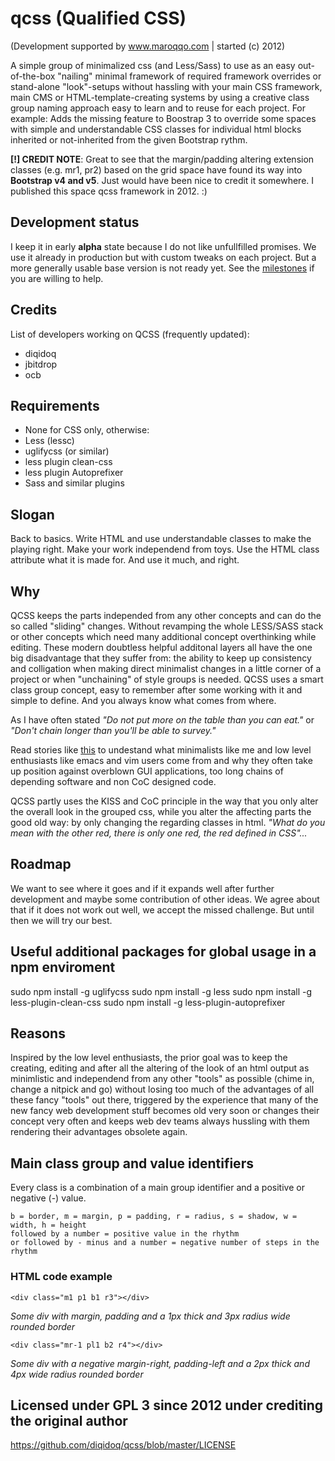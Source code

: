 # qcss (Qualified CSS)
(Development supported by www.maroqqo.com | started (c) 2012)

A simple group of minimalized css (and Less/Sass) to use as an easy out-of-the-box "nailing" minimal framework of required framework overrides or stand-alone "look"-setups without hassling with your main CSS framework, main CMS or HTML-template-creating systems by using a creative class group naming approach easy to learn and to reuse for each project. For example: Adds the missing feature to Boostrap 3 to override some spaces with simple and understandable CSS classes for individual html blocks inherited or not-inherited from the given Bootstrap rythm.

**[!] CREDIT NOTE**: Great to see that the margin/padding altering extension classes (e.g. mr1, pr2) based on the grid space have found its way into **Bootstrap v4 and v5**. Just would have been nice to credit it somewhere. I published this space qcss framework in 2012. :)

Development status
------------------
I keep it in early **alpha** state because I do not like unfullfilled promises. We use it already in production but with custom tweaks on each project. But a more generally usable base version is not ready yet. See the [milestones](https://github.com/diqidoq/qcss/milestones) if you are willing to help.

Credits
-------
List of developers working on QCSS (frequently updated):
 + diqidoq
 + jbitdrop
 + ocb

Requirements
------------
 + None for CSS only, otherwise:
 + Less (lessc)
 + uglifycss (or similar)
 + less plugin clean-css
 + less plugin Autoprefixer
 + Sass and similar plugins

Slogan
------
Back to basics. Write HTML and use understandable classes to make the playing right. Make your work independend from toys. Use the HTML class attribute what it is made for. And use it much, and right.

Why
---
QCSS keeps the parts independed from any other concepts and can do the so called "sliding" changes. Without revamping the whole LESS/SASS stack or other concepts which need many additional concept overthinking while editing. These modern doubtless helpful additonal layers all have the one big disadvantage that they suffer from: the ability to keep up consistency and colligation when making direct minimalist changes in a little corner of a project or when "unchaining" of style groups is needed. QCSS uses a smart class group concept, easy to remember after some working with it and simple to define. And you always know what comes from where. 

As I have often stated *"Do not put more on the table than you can eat."* or *"Don't chain longer than you'll be able to survey."*

Read stories like [this](https://qz.com/646467/how-one-programmer-broke-the-internet-by-deleting-a-tiny-piece-of-code/) to undestand what minimalists like me and low level enthusiasts like emacs and vim users come from and why they often take up position against overblown GUI applications, too long chains of depending software and non CoC designed code.

QCSS partly uses the KISS and CoC principle in the way that you only alter the overall look in the grouped css, while you alter the affecting parts the good old way: by only changing the regarding classes in html. *"What do you mean with the other red, there is only one red, the red defined in CSS"...*

Roadmap
-------
We want to see where it goes and if it expands well after further development and maybe some contribution of other ideas. We agree about that if it does not work out well, we accept the missed challenge. But until then we will try our best.

Useful additional packages for global usage in a npm enviroment
---------------------------------------------------------------
sudo npm install -g uglifycss
sudo npm install -g less
sudo npm install -g less-plugin-clean-css
sudo npm install -g less-plugin-autoprefixer

Reasons
-------
Inspired by the low level enthusiasts, the prior goal was to keep the creating, editing and after all the altering of the look of an html output as minimlistic and independend from any other "tools" as possible (chime in, change a nitpick and go) without losing too much of the advantages of all these fancy "tools" out there, triggered by the experience that many of the new fancy web development stuff becomes old very soon or changes their concept very often and keeps web dev teams always hussling with them rendering their advantages obsolete again.

Main class group and value identifiers
--------------------------------------
Every class is a combination of a main group identifier and a positive or negative (-) value.

    b = border, m = margin, p = padding, r = radius, s = shadow, w = width, h = height
    followed by a number = positive value in the rhythm
    or followed by - minus and a number = negative number of steps in the rhythm

### HTML code example

    <div class="m1 p1 b1 r3"></div>

*Some div with margin, padding and a 1px thick and 3px radius wide rounded border*
 
    <div class="mr-1 pl1 b2 r4"></div>

*Some div with a negative margin-right, padding-left and a 2px thick and 4px wide radius rounded border*
 
Licensed under GPL 3 since 2012 under crediting the original author
---------------------------------------------------------------------

https://github.com/diqidoq/qcss/blob/master/LICENSE

